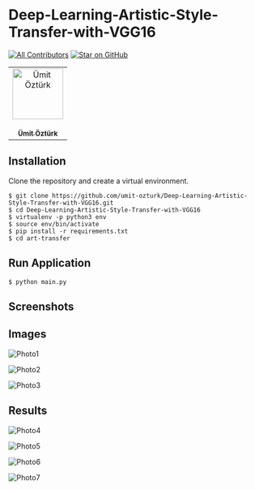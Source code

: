 # Deep-Learning-Artistic-Style-Transfer-with-VGG16



[![All Contributors](https://img.shields.io/badge/all_contributors-1-orange.svg?style=flat-square)](#contributors)
[![Star on GitHub](https://img.shields.io/github/stars/umit-ozturk/Deep-Learning-Artistic-Style-Transfer-with-VGG16.svg?style=social)](https://github.com/umit-ozturk/Deep-Learning-Artistic-Style-Transfer-with-VGG16stargazers)


<table><tr><td align="center"><a href="https://github.com/umit-ozturk"><img src="https://avatars3.githubusercontent.com/u/17712749?s=460&v=4" width="100px;" alt="Ümit Öztürk"/><br /><br/><sub><b>Ümit Öztürk</b></sub></a><br></td></tr></table>  


## Installation
Clone the repository and create a virtual environment.

    $ git clone https://github.com/umit-ozturk/Deep-Learning-Artistic-Style-Transfer-with-VGG16.git
	$ cd Deep-Learning-Artistic-Style-Transfer-with-VGG16
	$ virtualenv -p python3 env
	$ source env/bin/activate
    $ pip install -r requirements.txt
    $ cd art-transfer
    
## Run Application
    
    $ python main.py


## Screenshots


## Images

![Photo1](art-transfer/images/deneme.jpg)


![Photo2](art-transfer/images/deneme2.jpg)


![Photo3](art-transfer/images/deneme3.jpg)

## Results

![Photo4](art-transfer/results/instance.png)


![Photo5](art-transfer/results/instance2.png)

![Photo6](art-transfer/results/instance3.png)

![Photo7](art-transfer/results/instance4.png)
